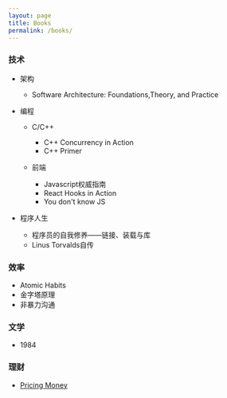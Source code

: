 ```yaml
---
layout: page
title: Books
permalink: /books/
---
```


### 技术

<!-- - 内核/Linux
    - 深入Linux内核架构
    - The Linux Kernel Module Programming Guide
    - 内核漏洞的利用与防范
- 虚拟化
    - 系统虚拟化 原理与实现 (Intel) 
    - QEMU/KVM源码解析与应用 -->

- 架构
    - Software Architecture: Foundations,Theory, and Practice

- 编程
    - C/C++
        - C++ Concurrency in Action
        - C++ Primer

    - 前端
        - Javascript权威指南
        - React Hooks in Action
        - You don't know JS

- 程序人生
    - 程序员的自我修养——链接、装载与库
    - Linus Torvalds自传


### 效率

- Atomic Habits
- 金字塔原理
- 非暴力沟通

### 文学

- 1984

### 理财

- [Pricing Money](http://www.jdawiseman.com/books/pricing-money/Pricing_Money_JDAWiseman.html?utm_source=hackernewsletter&utm_medium=email&utm_term=fav)